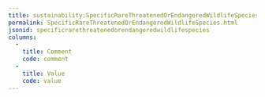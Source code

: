 ```yaml
---
title: sustainability:SpecificRareThreatenedOrEndangeredWildlifeSpecies
permalink: SpecificRareThreatenedOrEndangeredWildlifeSpecies.html
jsonid: specificrarethreatenedorendangeredwildlifespecies
columns:
  - 
    title: Comment
    code: comment
  - 
    title: Value
    code: value
---
```

